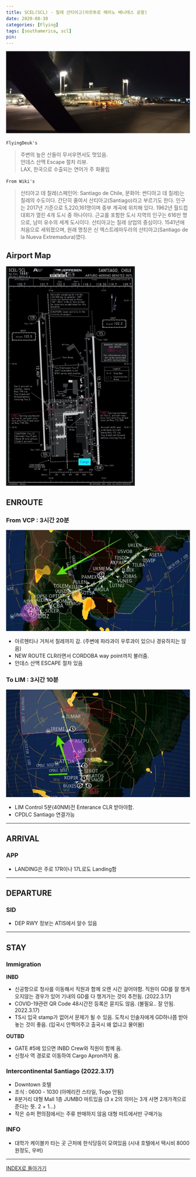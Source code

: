 ```yaml
---
title: SCEL(SCL) - 칠레 산티아고(아르투로 메리노 베니테스 공항)
date: 2020-08-30
categories: [Flying]
tags: [southamerica, scl]
pin:
---
```


![scl](/img/flying/airport/scl.jpg)

`FlyingDeuk's`
>주변의 높은 산들이 무서우면서도 멋있음. <br>
안데스 산맥 Escape 절차 리뷰. <br>
LAX, 한국으로 수출되는 연어가 주 화물임

`From Wiki's`
>산티아고 데 칠레(스페인어: Santiago de Chile, 문화어: 싼디아고 데 칠레)는 칠레의 수도이다. 간단히 줄여서 산티아고(Santiago)라고 부르기도 한다. 인구는 2017년 기준으로 5,220,161명이며 중부 계곡에 위치해 있다. 1962년 월드컵 대회가 열린 4개 도시 중 하나이다. 근교를 포함한 도시 지역의 인구는 616만 명으로, 남미 유수의 세계 도시이다.
산티아고는 칠레 상업의 중심이다.
1541년에 처음으로 세워졌으며, 원래 명칭은 신 엑스트레마두라의 산티아고(Santiago de la Nueva Extremadura)였다.

## Airport Map
![scl](/img/flying/airport/scl_ap.jpg)

## ENROUTE
### From VCP : 3시간 20분
![scl](/img/flying/airport/vcp_scl.jpg)
- 아르헨티나 거처서 칠레까지 감. (주변에 파라과이 우루과이 있으나 경유하지는 않음)
- NEW ROUTE CLR라면서 CORDOBA way point까지 불러줌.
- 안데스 산맥 ESCAPE 절차 있음

### To LIM : 3시간 10분
![scl](/img/flying/airport/scl_lim.jpg)
- LIM Control 5분(40NM)전 Enterance CLR 받아야함.
- CPDLC Santiago 연결가능

-------

## ARRIVAL
### APP
- LANDING은 주로 17R이나 17L로도 Landing함

-----

## DEPARTURE
### SID
- DEP RWY 정보는 ATIS에서 알수 있음

----------

## STAY
### Immigration
**INBD**
- 신공항으로 청사를 이동해서 직원과 함께 오랜 시간 걸어야함. 직원이 GD를 잘 챙겨오지않는 경우가 있어 기내의 GD를 다 챙겨가는 것이 추천됨. (2022.3.17)
- COVID-19관련 QR Code 48시간전 등록은 묻지도 않음. (불필요.. 잘 안됨. 2022.3.17)
- TS시 입국 stamp가 없어서 문제가 될 수 있음. 도착시 인솔자에게 GD하나쯤 받아놓는 것이 좋음. (입국시 안찍어주고 출국시 왜 없냐고 물어봄)

**OUTBD**
- GATE #5에 있으면 INBD Crew와 직원이 함께 옴.
- 신청사 역 경로로 이동하여 Cargo Apron까지 옴.

### Intercontinental Santiago (2022.3.17)
- Downtown 호텔
- 조식 : 0600 - 1030 (아메리칸 스타일, Togo 안됨)
- 8분거리 대형 Mall 1층 JUMBO 마트있음 (3 x 2의 의미는 3개 사면 2개가격으로 준다는 뜻. 2 + 1...)
- 작은 슈퍼 편의점에서는 주류 판매하지 않음 대형 마트에서만 구매가능

### INFO
- 대학가 케이블카 타는 곳 근처에 한식당등이 모여있음 (시내 호텔에서 택시비 8000원정도, 우버)

---

[INDEX로 돌아가기](/posts/SouthAmerica/)
